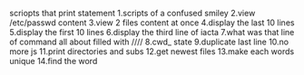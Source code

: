 scriopts that print statement
1.scripts of a confused smiley
2.view /etc/passwd content
3.view 2 files content at once
4.display the last 10 lines
5.display the first 10 lines
6.display the third line of iacta
7.what was that line of command all about  filled with ////
8.cwd_ state
9.duplicate last line
10.no more js
11.print directories and subs
12.get newest files
13.make each words unique
14.find the word
